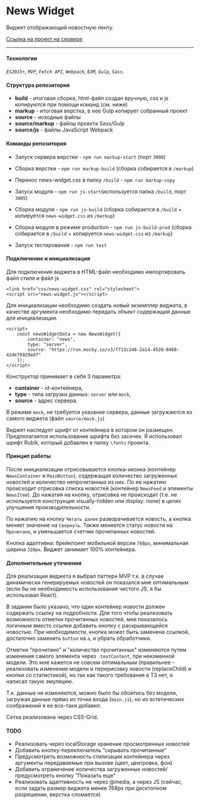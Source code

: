 # News Widget

Виджет отображающий новостную ленту.

[Ссылка на проект на сервере](http://dkha.site/projects/widget)

---
#### Технологии

_`ES2015+`, `MVP`, `Fetch API`, `Webpack`, `БЭМ`, `Gulp`, `Sass`._

#### Структура репозитория

* **build** - итоговая сборка, html-файл создан вручную, css и js копируются при помощи команд (см. ниже)
* **markup** - итоговая верстка, в нее Gulp копирует собранный проект
* **source** - исходные файлы
* **source/markup** - файлы проекта Sass/Gulp
* **source/js** - файлы JavaScript Webpack

#### Команды репозитория

* Запуск сервера верстки - `npm run markup-start` (порт `3000`)
* Сборка верстки - `npm run markup-build` (сборка собирается в `/markup`)
* Перенос news-widget.css в папку `/build` - `npm run markup-copy`

* Запуск модуля - `npm run js-start`(используется папка `/build`, порт `3005`)
* Сборка модуля - `npm run js-build` (сборка собирается в `/build` + копируется `news-widget.css` из `/markup`)
* Сборка модуля в режиме production - `npm run js-build-prod` (сборка собирается в `/build` + копируется `news-widget.css` из `/markup`)

* Запуск тестирования - `npm run test`


#### Подключение и инициализация

Для подключения виджета в HTML-файл необходимо импортировать файл стиля и файл js

```
<link href="css/news-widget.css" rel="stylesheet">
<script src="news-widget.js"></script>
```
Для инициализации необходимо создать новый экземпляр виджета, в качестве аргумента необходимо передать объект содержащий данные для инициализации.
```
<script>
    const newsWidgetData = new NewsWidget({
        container: "news",
        type: "server",
        source: "https://run.mocky.io/v3/f713c246-2a14-4520-8468-42de76929ed7"
    });
</script>
```
Конструктор принимает в себя 3 параметра:
- **container** - id-контейнера, 
- **type** - типа загрузки данных: `server` или `mock`, 
- **source** - адрес сервера. 

В режиме `mock`, не требуется указание сервера, данные загружаются из самого виджета (файл `source/mock.js`)

Виджет наследует шрифт от контейнера в котором он размещен. Предполагается использование шрифта без засечек. Я использовал шрифт Rubik, который добавлен в папку `\fonts` проекта. 

#### Принцип работы

После инициализации отрисовывается кнопка-иконка (контейнер `NewsContainer` и `MainButton`), содержащая количество загруженных новостей и количество непрочитанных из них. По ее нажатию происходит отрисовка списка новостей (контейнер `NewsFeed` и элементы `NewsItem`). До нажатия на кнопку, отрисовка не происходит (т.е. не используется конструкция visually-hidden или display: none) в целях улучшения производительности.

По нажатию на кнопку `Читать далее` разворачивается новость, а кнопка меняет значение на `Свернуть`. Также меняется статус новости на `Прочитано`, и уменьшается счетчик прочитанных новостей. 

Кнопка адаптивна: брейкпоинт мобильной версии `768px`, минимальная ширина `320px`. Виджет занимает 100% контейнера.

#### Дополнительные уточнения

Для реализации виджета я выбрал паттерн MVP т.к. в случае динамически генерируемых новостей он показался мне оптимальным (если бы не необходимость использования чистого JS, я бы использовал React).

В задании было указано, что один контейнер новости должен содержать ссылку на подробности. Для того чтобы реализовать возможность отметки прочитанных новостей, мне показалось логичным вместо ссылки добавить кнопку с раскрывающейся новостью. При необходимости, кнопка может быть заменена ссылкой, достаточно заменить `button` на `a`, и убрать обработчики.

Отметки "прочитано" и "количество прочитанных" изменяются путем изменения самого элемента через `.textContent`, при неизменной модели. Это мне кажется не совсем оптимальным (правильнее - реализовать изменение модели и перерисовку новости (replaceChild) и кнопки со статистикой), но так как такого требования в ТЗ нет, я написал такую эмуляцию.

Т.к. данные не изменяются, можно было бы обойтись без модели, загружая данные прямо из точки входа (`main.js`), но из эстетических соображений я ее все-таки добавил.

Сетка реализована через CSS-Grid.

#### TODO

* Реализовать через localStorage хранение просмотренных новостей
* Добавить кнопку-переключатель "скрывать прочитанные"
* Предусмотреть возможность стилизации контейнера через аргументы передаваемые при вызове (цвет, центровка, фон)
* Добавить ограничение количества загруженных новостей/предусмотреть кнопку 
"Показать еще"
* Реализовать адаптивность не через @media, а через JS (сейчас, если задать размер виджета менее 768px при десктопном разрешении, верстка сломается)
